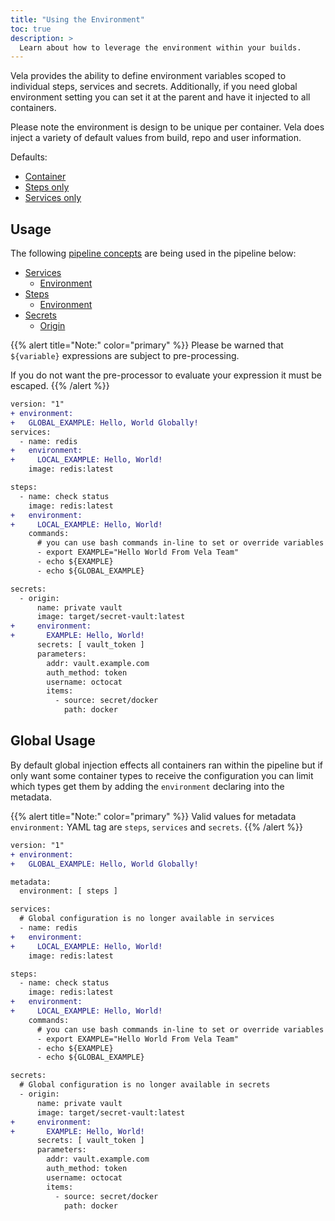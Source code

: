 ```yaml
---
title: "Using the Environment"
toc: true
description: >
  Learn about how to leverage the environment within your builds.
---
```


Vela provides the ability to define environment variables scoped to individual steps, services and secrets. Additionally, if you need global environment setting you can set it at the parent and have it injected to all containers.

Please note the environment is design to be unique per container. Vela does inject a variety of default values from build, repo and user information.

Defaults:

* [Container](/docs/reference/environment/variables/#container-defaults)
* [Steps only](/docs/reference/environment/variables/#step-only-defaults)
* [Services only](/docs/reference/environment/variables/#service-only-defaults)

## Usage

The following [pipeline concepts](/docs/tour) are being used in the pipeline below:

* [Services](/docs/tour/services/)
  * [Environment](/docs/tour/environment/)
* [Steps](/docs/tour/steps/)
  * [Environment](/docs/tour/environment/)
* [Secrets](/docs/tour/secrets/)
  * [Origin](/docs/tour/secrets/)

{{% alert title="Note:" color="primary" %}}
Please be warned that `${variable}` expressions are subject to pre-processing.

If you do not want the pre-processor to evaluate your expression it must be escaped.
{{% /alert %}}

```diff
version: "1"
+ environment:
+   GLOBAL_EXAMPLE: Hello, World Globally!
services:
  - name: redis
+   environment:
+     LOCAL_EXAMPLE: Hello, World!
    image: redis:latest

steps:
  - name: check status
    image: redis:latest
+   environment:
+     LOCAL_EXAMPLE: Hello, World!
    commands:
      # you can use bash commands in-line to set or override variables
      - export EXAMPLE="Hello World From Vela Team"
      - echo ${EXAMPLE}
      - echo ${GLOBAL_EXAMPLE}

secrets:
  - origin:
      name: private vault
      image: target/secret-vault:latest
+     environment:
+       EXAMPLE: Hello, World!
      secrets: [ vault_token ]
      parameters:
        addr: vault.example.com
        auth_method: token
        username: octocat
        items:
          - source: secret/docker
            path: docker
```

## Global Usage

By default global injection effects all containers ran within the pipeline but if only want some container types to receive the configuration you can limit which types get them by adding the `environment` declaring into the metadata.

{{% alert title="Note:" color="primary" %}}
Valid values for metadata `environment:` YAML tag are `steps`, `services` and `secrets`.
{{% /alert %}}

```diff
version: "1"
+ environment:
+   GLOBAL_EXAMPLE: Hello, World Globally!

metadata:
  environment: [ steps ]

services:
  # Global configuration is no longer available in services
  - name: redis
+   environment:
+     LOCAL_EXAMPLE: Hello, World!
    image: redis:latest

steps:
  - name: check status
    image: redis:latest
+   environment:
+     LOCAL_EXAMPLE: Hello, World!
    commands:
      # you can use bash commands in-line to set or override variables
      - export EXAMPLE="Hello World From Vela Team"
      - echo ${EXAMPLE}
      - echo ${GLOBAL_EXAMPLE}

secrets:
  # Global configuration is no longer available in secrets
  - origin:
      name: private vault
      image: target/secret-vault:latest
+     environment:
+       EXAMPLE: Hello, World!
      secrets: [ vault_token ]
      parameters:
        addr: vault.example.com
        auth_method: token
        username: octocat
        items:
          - source: secret/docker
            path: docker
```